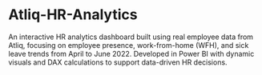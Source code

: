 # Atliq-HR-Analytics
An interactive HR analytics dashboard built using real employee data from Atliq, focusing on employee presence, work-from-home (WFH), and sick leave trends from April to June 2022. Developed in Power BI with dynamic visuals and DAX calculations to support data-driven HR decisions.
